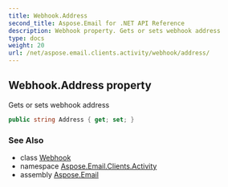 ```yaml
---
title: Webhook.Address
second_title: Aspose.Email for .NET API Reference
description: Webhook property. Gets or sets webhook address
type: docs
weight: 20
url: /net/aspose.email.clients.activity/webhook/address/
---
```

## Webhook.Address property

Gets or sets webhook address

```csharp
public string Address { get; set; }
```

### See Also

* class [Webhook](../)
* namespace [Aspose.Email.Clients.Activity](../../webhook/)
* assembly [Aspose.Email](../../../)



